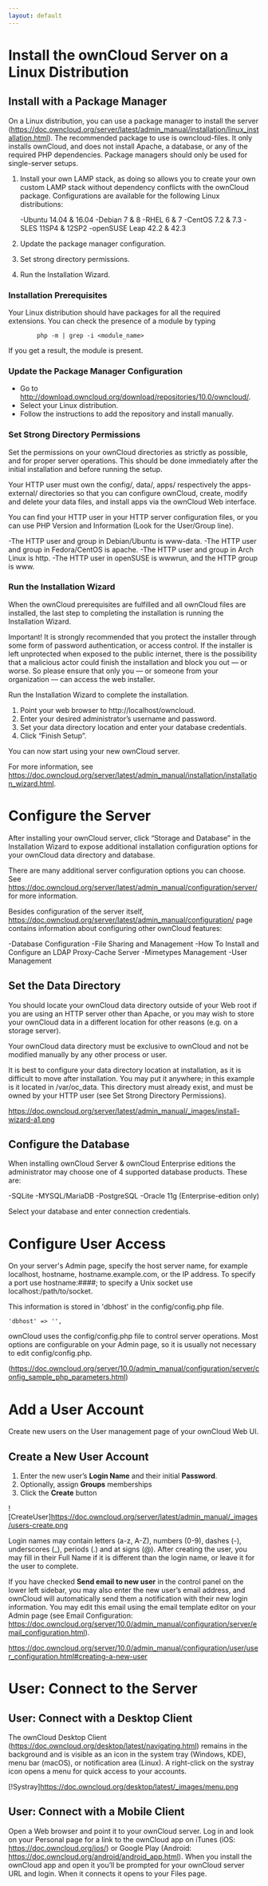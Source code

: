 ```yaml
---
layout: default
---
```


# Install the ownCloud Server on a Linux Distribution

## Install with a Package Manager
On a Linux distribution, you can use a package manager to install the server (https://doc.owncloud.org/server/latest/admin_manual/installation/linux_installation.html). The recommended package to use is owncloud-files. It only installs ownCloud, and does not install Apache, a database, or any of the required PHP dependencies. Package managers should only be used for single-server setups.

1. Install your own LAMP stack, as doing so allows you to create your own custom LAMP stack without dependency conflicts with the ownCloud package. Configurations are available for the following Linux distributions:

    -Ubuntu 14.04 & 16.04
    -Debian 7 & 8
    -RHEL 6 & 7
    -CentOS 7.2 & 7.3
    -SLES 11SP4 & 12SP2
    -openSUSE Leap 42.2 & 42.3

2. Update the package manager configuration.
3. Set strong directory permissions.
4. Run the Installation Wizard.

### Installation Prerequisites

Your Linux distribution should have packages for all the required extensions. You can check the presence of a module by typing 

            php -m | grep -i <module_name>
            
If you get a result, the module is present.

### Update the Package Manager Configuration

- Go to http://download.owncloud.org/download/repositories/10.0/owncloud/.
- Select your Linux distribution.
- Follow the instructions to add the repository and install manually.

### Set Strong Directory Permissions

Set the permissions on your ownCloud directories as strictly as possible, and for proper server operations. This should be done immediately after the initial installation and before running the setup.

Your HTTP user must own the config/, data/, apps/ respectively the apps-external/ directories so that you can configure ownCloud, create, modify and delete your data files, and install apps via the ownCloud Web interface.

You can find your HTTP user in your HTTP server configuration files, or you can use PHP Version and Information (Look for the User/Group line).

   -The HTTP user and group in Debian/Ubuntu is www-data.
   -The HTTP user and group in Fedora/CentOS is apache.
   -The HTTP user and group in Arch Linux is http.
   -The HTTP user in openSUSE is wwwrun, and the HTTP group is www.

### Run the Installation Wizard

When the ownCloud prerequisites are fulfilled and all ownCloud files are installed, the last step to completing the installation is running the Installation Wizard.

Important! It is strongly recommended that you protect the installer through some form of password authentication, or access control. If the installer is left unprotected when exposed to the public internet, there is the possibility that a malicious actor could finish the installation and block you out — or worse. So please ensure that only you — or someone from your organization — can access the web installer.

Run the Installation Wizard to complete the installation. 

   1. Point your web browser to http://localhost/owncloud.
   2. Enter your desired administrator’s username and password.
   3. Set your data directory location and enter your database credentials.
   4. Click “Finish Setup”.

  You can now start using your new ownCloud server.

For more information, see https://doc.owncloud.org/server/latest/admin_manual/installation/installation_wizard.html.


# Configure the Server

After installing your ownCloud server, click “Storage and Database” in the Installation Wizard to expose additional installation configuration options for your ownCloud data directory and database.

There are many additional server configuration options you can choose. See https://doc.owncloud.org/server/latest/admin_manual/configuration/server/ for more information.

Besides configuration of the server itself, https://doc.owncloud.org/server/latest/admin_manual/configuration/ page contains information about configuring other ownCloud features:

   -Database Configuration
   -File Sharing and Management
   -How To Install and Configure an LDAP Proxy-Cache Server
   -Mimetypes Management
   -User Management


## Set the Data Directory

You should locate your ownCloud data directory outside of your Web root if you are using an HTTP server other than Apache, or you may wish to store your ownCloud data in a different location for other reasons (e.g. on a storage server).

Your ownCloud data directory must be exclusive to ownCloud and not be modified manually by any other process or user.

It is best to configure your data directory location at installation, as it is difficult to move after installation. You may put it anywhere; in this example is it located in /var/oc_data. This directory must already exist, and must be owned by your HTTP user (see Set Strong Directory Permissions).

https://doc.owncloud.org/server/latest/admin_manual/_images/install-wizard-a1.png

## Configure the Database

When installing ownCloud Server & ownCloud Enterprise editions the administrator may choose one of 4 supported database products. These are:

   -SQLite
   -MYSQL/MariaDB
   -PostgreSQL
   -Oracle 11g (Enterprise-edition only)

Select your database and enter connection credentials.

# Configure User Access

On your server's Admin page, specify the host server name, for example localhost, hostname, hostname.example.com, or the IP address. To specify a port use hostname:####; to specify a Unix socket use localhost:/path/to/socket.

This information is stored in 'dbhost' in the  config/config.php file.

    'dbhost' => '',

ownCloud uses the config/config.php file to control server operations. Most options are configurable on your Admin page, so it is usually not necessary to edit config/config.php.

(https://doc.owncloud.org/server/10.0/admin_manual/configuration/server/config_sample_php_parameters.html)

# Add a User Account

Create new users on the User management page of your ownCloud Web UI.

## Create a New User Account

   1. Enter the new user’s __Login Name__ and their initial __Password__.
   2. Optionally, assign __Groups__ memberships
   3. Click the __Create__ button

![CreateUser]https://doc.owncloud.org/server/latest/admin_manual/_images/users-create.png

Login names may contain letters (a-z, A-Z), numbers (0-9), dashes (-), underscores (\_), periods (.) and at signs (@). After creating the user, you may fill in their Full Name if it is different than the login name, or leave it for the user to complete.

If you have checked __Send email to new user__ in the control panel on the lower left sidebar, you may also enter the new user’s email address, and ownCloud will automatically send them a notification with their new login information. You may edit this email using the email template editor on your Admin page (see Email Configuration: https://doc.owncloud.org/server/10.0/admin_manual/configuration/server/email_configuration.html).

https://doc.owncloud.org/server/10.0/admin_manual/configuration/user/user_configuration.html#creating-a-new-user

# User: Connect to the Server

## User: Connect with a Desktop Client

The ownCloud Desktop Client (https://doc.owncloud.org/desktop/latest/navigating.html) remains in the background and is visible as an icon in the system tray (Windows, KDE), menu bar (macOS), or notification area (Linux). A right-click on the systray icon opens a menu for quick access to your accounts.

[!Systray]https://doc.owncloud.org/desktop/latest/_images/menu.png

## User: Connect with a Mobile Client

Open a Web browser and point it to your ownCloud server. Log in and look on your Personal page for a link to the ownCloud app on iTunes (iOS: https://doc.owncloud.org/ios/) or Google Play (Android: https://doc.owncloud.org/android/android_app.html). When you install the ownCloud app and open it you’ll be prompted for your ownCloud server URL and login. When it connects it opens to your Files page.

